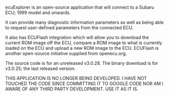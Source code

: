 ecuExplorer is an open-source application that will connect to a Subaru ECU; 1999 model and onwards.

It can provide many diagnostic information parameters as well as being able to request user-defined parameters from the connected ECU.

It also has ECUFlash integration which will allow you to download the current ROM image off the ECU, compare a ROM image to what is currently loaded on the ECU and upload a new ROM image to the ECU.  ECUFlash is another open-source initiative supplied from openecu.org.

The source code is for an unreleased v3.0.28. The binary download is for v3.0.25; the last released version.

THIS APPLICATION IS NO LONGER BEING DEVELOPED. I HAVE NOT TOUCHED THE CODE SINCE COMMITTING IT TO GOOGLE CODE NOR AM I AWARE OF ANY THIRD PARTY DEVELOPMENT. USE IT AS IT IS.